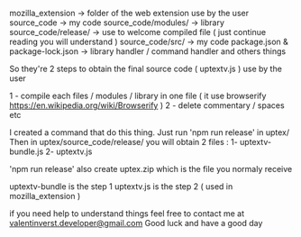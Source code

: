 mozilla_extension -> folder of the web extension use by the user
source_code -> my code
source_code/modules/ -> library
source_code/release/ -> use to welcome compiled file ( just continue reading you will understand )
source_code/src/ -> my code 
package.json & package-lock.json -> library handler / command handler and others things


So they're 2 steps to obtain the final source code ( uptextv.js ) use by the user

1 - compile each files / modules / library in one file ( it use browserify https://en.wikipedia.org/wiki/Browserify )
2 - delete commentary / spaces etc

I created a command that do this thing. Just run 'npm run release' in uptex/
Then in uptex/source_code/release/ you will obtain 2 files : 
	1- uptextv-bundle.js
	2- uptextv.js

'npm run release' also create uptex.zip which is the file you normaly receive
	
uptextv-bundle is the step 1 
uptextv.js is the step 2 ( used in mozilla_extension )


if you need help to understand things feel free to contact me at valentinverst.developer@gmail.com
Good luck and have a good day